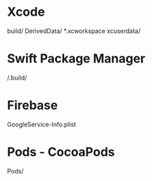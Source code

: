 # Xcode
build/
DerivedData/
*.xcworkspace
xcuserdata/

# Swift Package Manager
/.build/

# Firebase
GoogleService-Info.plist

# Pods - CocoaPods
Pods/
